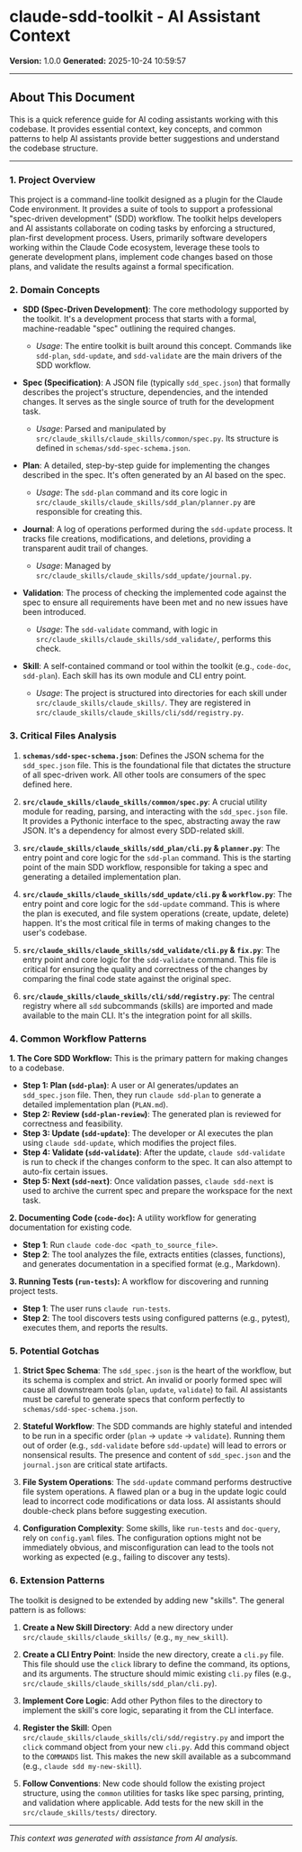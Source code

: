 # claude-sdd-toolkit - AI Assistant Context

**Version:** 1.0.0
**Generated:** 2025-10-24 10:59:57

---

## About This Document

This is a quick reference guide for AI coding assistants working with this codebase.
It provides essential context, key concepts, and common patterns to help AI assistants
provide better suggestions and understand the codebase structure.

---

### 1. Project Overview

This project is a command-line toolkit designed as a plugin for the Claude Code environment. It provides a suite of tools to support a professional "spec-driven development" (SDD) workflow. The toolkit helps developers and AI assistants collaborate on coding tasks by enforcing a structured, plan-first development process. Users, primarily software developers working within the Claude Code ecosystem, leverage these tools to generate development plans, implement code changes based on those plans, and validate the results against a formal specification.

### 2. Domain Concepts

-   **SDD (Spec-Driven Development)**: The core methodology supported by the toolkit. It's a development process that starts with a formal, machine-readable "spec" outlining the required changes.
    -   *Usage*: The entire toolkit is built around this concept. Commands like `sdd-plan`, `sdd-update`, and `sdd-validate` are the main drivers of the SDD workflow.

-   **Spec (Specification)**: A JSON file (typically `sdd_spec.json`) that formally describes the project's structure, dependencies, and the intended changes. It serves as the single source of truth for the development task.
    -   *Usage*: Parsed and manipulated by `src/claude_skills/claude_skills/common/spec.py`. Its structure is defined in `schemas/sdd-spec-schema.json`.

-   **Plan**: A detailed, step-by-step guide for implementing the changes described in the spec. It's often generated by an AI based on the spec.
    -   *Usage*: The `sdd-plan` command and its core logic in `src/claude_skills/claude_skills/sdd_plan/planner.py` are responsible for creating this.

-   **Journal**: A log of operations performed during the `sdd-update` process. It tracks file creations, modifications, and deletions, providing a transparent audit trail of changes.
    -   *Usage*: Managed by `src/claude_skills/claude_skills/sdd_update/journal.py`.

-   **Validation**: The process of checking the implemented code against the spec to ensure all requirements have been met and no new issues have been introduced.
    -   *Usage*: The `sdd-validate` command, with logic in `src/claude_skills/claude_skills/sdd_validate/`, performs this check.

-   **Skill**: A self-contained command or tool within the toolkit (e.g., `code-doc`, `sdd-plan`). Each skill has its own module and CLI entry point.
    -   *Usage*: The project is structured into directories for each skill under `src/claude_skills/claude_skills/`. They are registered in `src/claude_skills/claude_skills/cli/sdd/registry.py`.

### 3. Critical Files Analysis

1.  **`schemas/sdd-spec-schema.json`**: Defines the JSON schema for the `sdd_spec.json` file. This is the foundational file that dictates the structure of all spec-driven work. All other tools are consumers of the spec defined here.

2.  **`src/claude_skills/claude_skills/common/spec.py`**: A crucial utility module for reading, parsing, and interacting with the `sdd_spec.json` file. It provides a Pythonic interface to the spec, abstracting away the raw JSON. It's a dependency for almost every SDD-related skill.

3.  **`src/claude_skills/claude_skills/sdd_plan/cli.py` & `planner.py`**: The entry point and core logic for the `sdd-plan` command. This is the starting point of the main SDD workflow, responsible for taking a spec and generating a detailed implementation plan.

4.  **`src/claude_skills/claude_skills/sdd_update/cli.py` & `workflow.py`**: The entry point and core logic for the `sdd-update` command. This is where the plan is executed, and file system operations (create, update, delete) happen. It's the most critical file in terms of making changes to the user's codebase.

5.  **`src/claude_skills/claude_skills/sdd_validate/cli.py` & `fix.py`**: The entry point and core logic for the `sdd-validate` command. This file is critical for ensuring the quality and correctness of the changes by comparing the final code state against the original spec.

6.  **`src/claude_skills/claude_skills/cli/sdd/registry.py`**: The central registry where all `sdd` subcommands (skills) are imported and made available to the main CLI. It's the integration point for all skills.

### 4. Common Workflow Patterns

**1. The Core SDD Workflow:**
This is the primary pattern for making changes to a codebase.
-   **Step 1: Plan (`sdd-plan`)**: A user or AI generates/updates an `sdd_spec.json` file. Then, they run `claude sdd-plan` to generate a detailed implementation plan (`PLAN.md`).
-   **Step 2: Review (`sdd-plan-review`)**: The generated plan is reviewed for correctness and feasibility.
-   **Step 3: Update (`sdd-update`)**: The developer or AI executes the plan using `claude sdd-update`, which modifies the project files.
-   **Step 4: Validate (`sdd-validate`)**: After the update, `claude sdd-validate` is run to check if the changes conform to the spec. It can also attempt to auto-fix certain issues.
-   **Step 5: Next (`sdd-next`)**: Once validation passes, `claude sdd-next` is used to archive the current spec and prepare the workspace for the next task.

**2. Documenting Code (`code-doc`):**
A utility workflow for generating documentation for existing code.
-   **Step 1**: Run `claude code-doc <path_to_source_file>`.
-   **Step 2**: The tool analyzes the file, extracts entities (classes, functions), and generates documentation in a specified format (e.g., Markdown).

**3. Running Tests (`run-tests`):**
A workflow for discovering and running project tests.
-   **Step 1**: The user runs `claude run-tests`.
-   **Step 2**: The tool discovers tests using configured patterns (e.g., pytest), executes them, and reports the results.

### 5. Potential Gotchas

1.  **Strict Spec Schema**: The `sdd_spec.json` is the heart of the workflow, but its schema is complex and strict. An invalid or poorly formed spec will cause all downstream tools (`plan`, `update`, `validate`) to fail. AI assistants must be careful to generate specs that conform perfectly to `schemas/sdd-spec-schema.json`.

2.  **Stateful Workflow**: The SDD commands are highly stateful and intended to be run in a specific order (`plan` -> `update` -> `validate`). Running them out of order (e.g., `sdd-validate` before `sdd-update`) will lead to errors or nonsensical results. The presence and content of `sdd_spec.json` and the `journal.json` are critical state artifacts.

3.  **File System Operations**: The `sdd-update` command performs destructive file system operations. A flawed plan or a bug in the update logic could lead to incorrect code modifications or data loss. AI assistants should double-check plans before suggesting execution.

4.  **Configuration Complexity**: Some skills, like `run-tests` and `doc-query`, rely on `config.yaml` files. The configuration options might not be immediately obvious, and misconfiguration can lead to the tools not working as expected (e.g., failing to discover any tests).

### 6. Extension Patterns

The toolkit is designed to be extended by adding new "skills". The general pattern is as follows:

1.  **Create a New Skill Directory**: Add a new directory under `src/claude_skills/claude_skills/` (e.g., `my_new_skill`).

2.  **Create a CLI Entry Point**: Inside the new directory, create a `cli.py` file. This file should use the `click` library to define the command, its options, and its arguments. The structure should mimic existing `cli.py` files (e.g., `src/claude_skills/claude_skills/sdd_plan/cli.py`).

3.  **Implement Core Logic**: Add other Python files to the directory to implement the skill's core logic, separating it from the CLI interface.

4.  **Register the Skill**: Open `src/claude_skills/claude_skills/cli/sdd/registry.py` and import the `click` command object from your new `cli.py`. Add this command object to the `COMMANDS` list. This makes the new skill available as a subcommand (e.g., `claude sdd my-new-skill`).

5.  **Follow Conventions**: New code should follow the existing project structure, using the `common` utilities for tasks like spec parsing, printing, and validation where applicable. Add tests for the new skill in the `src/claude_skills/tests/` directory.


---

*This context was generated with assistance from AI analysis.*